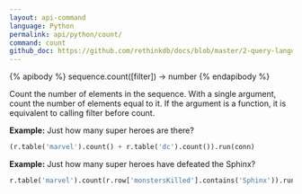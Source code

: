 ```yaml
---
layout: api-command 
language: Python
permalink: api/python/count/
command: count
github_doc: https://github.com/rethinkdb/docs/blob/master/2-query-language/api/python/aggregation/count.md
---
```


{% apibody %}
sequence.count([filter]) → number
{% endapibody %}

Count the number of elements in the sequence. With a single argument, count the number
of elements equal to it. If the argument is a function, it is equivalent to calling
filter before count.

__Example:__ Just how many super heroes are there?

```py
(r.table('marvel').count() + r.table('dc').count()).run(conn)
```


__Example:__ Just how many super heroes have defeated the Sphinx?

```py
r.table('marvel').count(r.row['monstersKilled'].contains('Sphinx')).run(conn)
```

